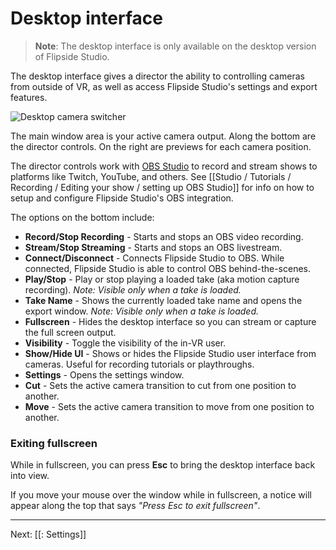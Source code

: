 # Desktop interface

>**Note**: The desktop interface is only available on the desktop version of Flipside Studio.

The desktop interface gives a director the ability to controlling cameras from outside of VR, as well as access Flipside Studio's settings and export features.

![Desktop camera switcher](https://www.flipsidexr.com/files/docs/screenshots/desktop-switcher.jpg)

The main window area is your active camera output. Along the bottom are the director controls. On the right are previews for each camera position.

The director controls work with [OBS Studio](https://obsproject.com/) to record and stream shows to platforms like Twitch, YouTube, and others. See [[Studio / Tutorials / Recording / Editing your show / setting up OBS Studio]] for info on how to setup and configure Flipside Studio's OBS integration.

The options on the bottom include:

* **Record/Stop Recording** - Starts and stops an OBS video recording.
* **Stream/Stop Streaming** - Starts and stops an OBS livestream.
* **Connect/Disconnect** - Connects Flipside Studio to OBS. While connected, Flipside Studio is able to control OBS behind-the-scenes.
* **Play/Stop** - Play or stop playing a loaded take (aka motion capture recording). _Note: Visible only when a take is loaded._
* **Take Name** - Shows the currently loaded take name and opens the export window. _Note: Visible only when a take is loaded._
* **Fullscreen** - Hides the desktop interface so you can stream or capture the full screen output.
* **Visibility** - Toggle the visibility of the in-VR user.
* **Show/Hide UI** - Shows or hides the Flipside Studio user interface from cameras. Useful for recording tutorials or playthroughs.
* **Settings** - Opens the settings window.
* **Cut** - Sets the active camera transition to cut from one position to another.
* **Move** - Sets the active camera transition to move from one position to another.

### Exiting fullscreen

While in fullscreen, you can press **Esc** to bring the desktop interface back into view.

If you move your mouse over the window while in fullscreen, a notice will appear along the top that says _"Press Esc to exit fullscreen"_.

---

Next: [[: Settings]]
